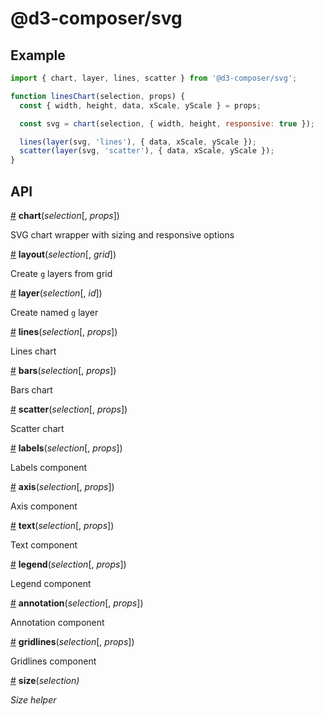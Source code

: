 # @d3-composer/svg

## Example

```js
import { chart, layer, lines, scatter } from '@d3-composer/svg';

function linesChart(selection, props) {
  const { width, height, data, xScale, yScale } = props;

  const svg = chart(selection, { width, height, responsive: true });

  lines(layer(svg, 'lines'), { data, xScale, yScale });
  scatter(layer(svg, 'scatter'), { data, xScale, yScale });
}
```

## API

<a href="#chart" name="chart">#</a> <b>chart</b>(<i>selection</i>[, <i>props</i>])

SVG chart wrapper with sizing and responsive options

<a href="#layout" name="layout">#</a> <b>layout</b>(<i>selection</i>[, <i>grid</i>])

Create `g` layers from grid

<a href="#layer" name="layer">#</a> <b>layer</b>(<i>selection</i>[, <i>id</i>])

Create named `g` layer

<a href="#lines" name="lines">#</a> <b>lines</b>(<i>selection</i>[, <i>props</i>])

Lines chart

<a href="#bars" name="bars">#</a> <b>bars</b>(<i>selection</i>[, <i>props</i>])

Bars chart

<a href="#scatter" name="scatter">#</a> <b>scatter</b>(<i>selection</i>[, <i>props</i>])

Scatter chart

<a href="#labels" name="labels">#</a> <b>labels</b>(<i>selection</i>[, <i>props</i>])

Labels component

<a href="#axis" name="axis">#</a> <b>axis</b>(<i>selection</i>[, <i>props</i>])

Axis component

<a href="#text" name="text">#</a> <b>text</b>(<i>selection</i>[, <i>props</i>])

Text component

<a href="#legend" name="legend">#</a> <b>legend</b>(<i>selection</i>[, <i>props</i>])

Legend component

<a href="#annotation" name="annotation">#</a> <b>annotation</b>(<i>selection</i>[, <i>props</i>])

Annotation component

<a href="#gridlines" name="gridlines">#</a> <b>gridlines</b>(<i>selection</i>[, <i>props</i>])

Gridlines component

<a href="#size" name="size">#</a> <b>size</b>(<i>selection<i>)

Size helper
